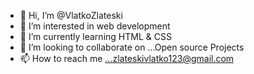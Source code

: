 - 👋 Hi, I’m @VlatkoZlateski
- 👀 I’m interested in web development
- 🌱 I’m currently learning HTML & CSS
- 💞️ I’m looking to collaborate on ...Open source Projects
- 📫 How to reach me ...zlateskivlatko123@gmail.com

<!---
VlatkoZlateski/VlatkoZlateski is a ✨ special ✨ repository because its `README.md` (this file) appears on your GitHub profile.
You can click the Preview link to take a look at your changes.
--->
